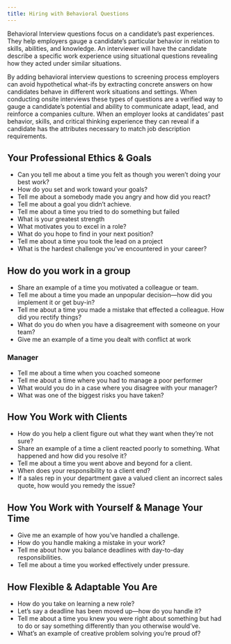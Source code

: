 ```yaml
---
title: Hiring with Behavioral Questions
---
```


Behavioral Interview questions focus on a candidate’s past experiences. They help employers gauge a candidate’s particular behavior in relation to skills, abilities, and knowledge.
An interviewer will have the candidate describe a specific work experience using situational questions revealing how they acted under similar situations. 

By adding behavioral interview questions to screening process employers can avoid hypothetical what-ifs by extracting concrete answers on how candidates behave in different work situations and settings.
When conducting onsite interviews these types of questions are a verified way to gauge a candidate’s potential and ability to communicate adapt, lead, and reinforce a companies culture.
When an employer looks at candidates’ past behavior, skills, and critical thinking experience they can reveal if a candidate has the attributes necessary to match job description requirements.

## Your Professional Ethics & Goals

- Can you tell me about a time you felt as though you weren’t doing your best work?
- How do you set and work toward your goals?
- Tell me about a somebody made you angry and how did you react?
- Tell me about a goal you didn’t achieve.
- Tell me about a time you tried to do something but failed
- What is your greatest strength
- What motivates you to excel in a role?
- What do you hope to find in your next position?
- Tell me about a time you took the lead on a project
- What is the hardest challenge you've encountered in your career?

## How do you work in a group
- Share an example of a time you motivated a colleague or team.
- Tell me about a time you made an unpopular decision—how did you implement it or get buy-in?
- Tell me about a time you made a mistake that effected a colleague. How did you rectify things?
- What do you do when you have a disagreement with someone on your team?
- Give me an example of a time you dealt with conflict at work

### Manager
- Tell me about a time when you coached someone
- Tell me about a time where you had to manage a poor performer
- What would you do in a case where you disagree with your manager? 
- What was one of the biggest risks you have taken?

## How You Work with Clients
- How do you help a client figure out what they want when they’re not sure?
- Share an example of a time a client reacted poorly to something. What happened and how did you resolve it?
- Tell me about a time you went above and beyond for a client.
- When does your responsibility to a client end?
- If a sales rep in your department gave a valued client an incorrect sales quote, how would you remedy the issue?

## How You Work with Yourself & Manage Your Time

- Give me an example of how you’ve handled a challenge.
- How do you handle making a mistake in your work?
- Tell me about how you balance deadlines with day-to-day responsibilities.
- Tell me about a time you worked effectively under pressure.

## How Flexible & Adaptable You Are

- How do you take on learning a new role?
- Let’s say a deadline has been moved up—how do you handle it?
- Tell me about a time you knew you were right about something but had to do or say something differently than you otherwise would’ve.
- What’s an example of creative problem solving you’re proud of?

